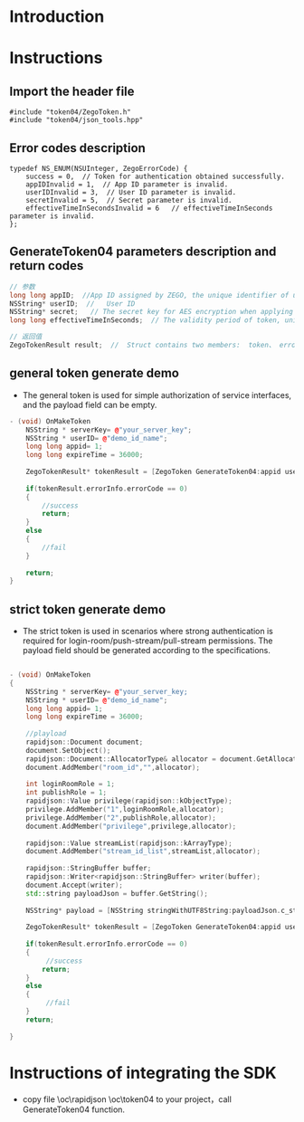 # Introduction

# Instructions

## Import the header file

```oc
#include "token04/ZegoToken.h"
#include "token04/json_tools.hpp"

```

##  Error codes description

```oc
typedef NS_ENUM(NSUInteger, ZegoErrorCode) {
    success = 0,  // Token for authentication obtained successfully.
    appIDInvalid = 1,  // App ID parameter is invalid.
    userIDInvalid = 3,  // User ID parameter is invalid.
    secretInvalid = 5,  // Secret parameter is invalid.
    effectiveTimeInSecondsInvalid = 6   // effectiveTimeInSeconds parameter is invalid.
};
```

## GenerateToken04 parameters description and return codes

```c++
// 参数
long long appID;  //App ID assigned by ZEGO, the unique identifier of user.
NSString* userID;  //   User ID
NSString* secret;   // The secret key for AES encryption when applying for token.
long long effectiveTimeInSeconds;  // The validity period of token, unit: second

// 返回值
ZegoTokenResult result;  //  Struct contains two members:  token、 errorInfo; errorInfo includes errorCode, errorMessage
```

## general token generate demo
- The general token is used for simple authorization of service interfaces, and the payload field can be empty.

```c++
- (void) OnMakeToken
    NSString * serverKey= @"your_server_key";
    NSString * userID= @"demo_id_name";
    long long appid= 1;
    long long expireTime = 36000;
    
    ZegoTokenResult* tokenResult = [ZegoToken GenerateToken04:appid userID:userID secret:serverKey effectiveTimeInSeconds:expireTime payload:nil];
    
    if(tokenResult.errorInfo.errorCode == 0)
    {
        //success
        return;
    }
    else
    {
        //fail
    }
    
    return;  
}
```

## strict token generate demo
- The strict token is used in scenarios where strong authentication is required for login-room/push-stream/pull-stream permissions. The payload field should be generated according to the specifications.

```c++

- (void) OnMakeToken
{
    NSString * serverKey= @"your_server_key;
    NSString * userID= @"demo_id_name";
    long long appid= 1;
    long long expireTime = 36000;
    
	//playload
    rapidjson::Document document;
    document.SetObject();
    rapidjson::Document::AllocatorType& allocator = document.GetAllocator();
    document.AddMember("room_id","",allocator);  
    
	int loginRoomRole = 1;
	int publishRole = 1;
    rapidjson::Value privilege(rapidjson::kObjectType);
    privilege.AddMember("1",loginRoomRole,allocator); 
    privilege.AddMember("2",publishRole,allocator); 
    document.AddMember("privilege",privilege,allocator);
    
    rapidjson::Value streamList(rapidjson::kArrayType);
    document.AddMember("stream_id_list",streamList,allocator); 
    
    rapidjson::StringBuffer buffer;
    rapidjson::Writer<rapidjson::StringBuffer> writer(buffer);
    document.Accept(writer);
    std::string payloadJson = buffer.GetString();
    
    NSString* payload = [NSString stringWithUTF8String:payloadJson.c_str()];
    
    ZegoTokenResult* tokenResult = [ZegoToken GenerateToken04:appid userID:userID secret:serverKey effectiveTimeInSeconds:expireTime payload:payload];
    
    if(tokenResult.errorInfo.errorCode == 0)
    {
         //success
        return;
    }
    else
    {
         //fail
    }
    return;
    
}
```

# Instructions of integrating the SDK
- copy file \oc\rapidjson \oc\token04 to your project，call GenerateToken04 function.
